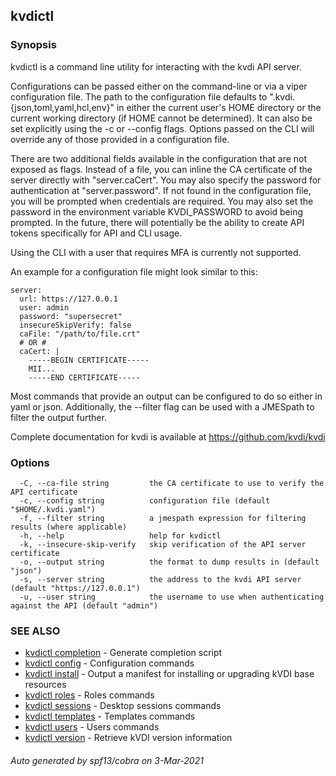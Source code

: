 ## kvdictl



### Synopsis

kvdictl is a command line utility for interacting with the kvdi API server.

Configurations can be passed either on the command-line or via a viper configuration file.
The path to the configuration file defaults to ".kvdi.{json,toml,yaml,hcl,env}" in either the
current user's HOME directory or the current working directory (if HOME cannot be determined).
It can also be set explicitly using the -c or --config flags. Options passed on the CLI will 
override any of those provided in a configuration file.

There are two additional fields available in the configuration that are not exposed as flags.
Instead of a file, you can inline the CA certificate of the server directly with "server.caCert".
You may also specify the password for authentication at "server.password". If not found in the 
configuration file, you will be prompted when credentials are required. You may also set the 
password in the environment variable KVDI_PASSWORD to avoid being prompted. In the future, there 
will potentially be the ability to create API tokens specifically for API and CLI usage.

Using the CLI with a user that requires MFA is currently not supported.

An example for a configuration file might look similar to this:
   
    server:
      url: https://127.0.0.1
      user: admin
      password: "supersecret"
      insecureSkipVerify: false
      caFile: "/path/to/file.crt"
      # OR #
      caCert: |
        -----BEGIN CERTIFICATE-----
        MII...
        -----END CERTIFICATE-----

Most commands that provide an output can be configured to do so either in yaml or json. 
Additionally, the --filter flag can be used with a JMESpath to filter the output further.

Complete documentation for kvdi is available at https://github.com/kvdi/kvdi

### Options

```
  -C, --ca-file string         the CA certificate to use to verify the API certificate
  -c, --config string          configuration file (default "$HOME/.kvdi.yaml")
  -f, --filter string          a jmespath expression for filtering results (where applicable)
  -h, --help                   help for kvdictl
  -k, --insecure-skip-verify   skip verification of the API server certificate
  -o, --output string          the format to dump results in (default "json")
  -s, --server string          the address to the kvdi API server (default "https://127.0.0.1")
  -u, --user string            the username to use when authenticating against the API (default "admin")
```

### SEE ALSO

* [kvdictl completion](kvdictl_completion.md)	 - Generate completion script
* [kvdictl config](kvdictl_config.md)	 - Configuration commands
* [kvdictl install](kvdictl_install.md)	 - Output a manifest for installing or upgrading kVDI base resources
* [kvdictl roles](kvdictl_roles.md)	 - Roles commands
* [kvdictl sessions](kvdictl_sessions.md)	 - Desktop sessions commands
* [kvdictl templates](kvdictl_templates.md)	 - Templates commands
* [kvdictl users](kvdictl_users.md)	 - Users commands
* [kvdictl version](kvdictl_version.md)	 - Retrieve kVDI version information

###### Auto generated by spf13/cobra on 3-Mar-2021
